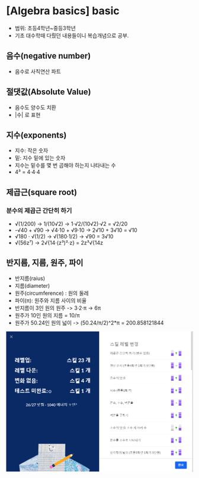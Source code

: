 # [Algebra basics] basic
- 범위: 초등4학년~중등3학년
- 기초 대수학때 다뤘던 내용들이니 복습개념으로 공부.

## 음수(negative number)  
- 음수로 사칙연산 파트

## 절댓값(Absolute Value)
- 음수도 양수도 치환
- |수| 로 표현

## 지수(exponents)
- 지수: 작은 숫자
- 밑: 지수 밑에 있는 숫자
- 지수는 밑수를 몇 번 곱해야 하는지 나타내는 수
- 4³ = 4·4·4

## 제곱근(square root)
### 분수의 제곱근 간단히 하기
- √(1/200) -> 1/(10√2) -> 1·√2/(10√2)·√2 = √2/20
- -√40 + √90 -> √4·10 + √9·10 -> 2√10 + 3√10 = √10
- √180 · √(1/2) -> √(180·1/2) -> √90 = 3√10
- √(56z⁷) -> 2√{14·(z³)²·z} = 2z³√{14z 

## 반지름, 지름, 원주, 파이
- 반지름(raius) 
- 지름(diameter)
- 원주(circumference) : 원의 둘레
- 파이(π): 원주와 지름 사이의 비율
- 반지름이 3인 원의 원주 -> 3·2·π -> 6π
- 원주가 10인 원의 지름 = 10/π
- 원주가 50.24인 원의 넓이 -> (50.24/π/2)^2*π = 200.858121844

![exam01](./img/exam01.png)